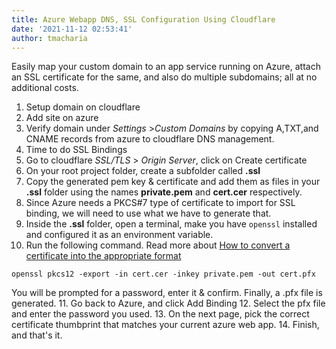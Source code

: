 ```yaml
---
title: Azure Webapp DNS, SSL Configuration Using Cloudflare
date: '2021-11-12 02:53:41'
author: tmacharia
---
```


Easily map your custom domain to an app service running on Azure, attach an SSL certificate for the same, and also do multiple subdomains; all at no additional costs.

1. Setup domain on cloudflare
2. Add site on azure
3. Verify domain under *Settings* >*Custom Domains* by copying A,TXT,and CNAME records from azure to cloudflare DNS management.
4. Time to do SSL Bindings 
5. Go to cloudflare *SSL/TLS* > *Origin Server*, click on Create certificate
6. On your root project folder, create a subfolder called **.ssl** 
7. Copy the generated pem key & certificate and add them as files in your **.ssl** folder using the names **private.pem** and **cert.cer** respectively.
8. Since Azure needs a PKCS#7 type of certificate to import for SSL binding, we will need to use what we have to generate that.
9. Inside the **.ssl** folder, open a terminal, make you have `openssl` installed and configured it as an environment variable.
10. Run the following command. Read more about [How to convert a certificate into the appropriate format](https://knowledge.digicert.com/solution/SO26449.html)
```
openssl pkcs12 -export -in cert.cer -inkey private.pem -out cert.pfx
```
You will be prompted for a password, enter it & confirm. Finally, a .pfx file is generated.
11. Go back to Azure, and click Add Binding
12. Select the pfx file and enter the password you used.
13. On the next page, pick the correct certificate thumbprint that matches your current azure web app.
14. Finish, and that's it.
